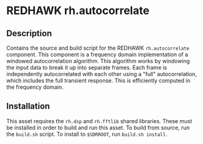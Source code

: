 # REDHAWK rh.autocorrelate
 
## Description

Contains the source and build script for the REDHAWK
`rh.autocorrelate` component. This component is a frequency domain implementation of a
windowed autocorrelation algorithm.  This algorithm works by windowing the
input data to break it up into separate frames.  Each frame is independently
autocorrelated with each other using a &quot;full&quot; autocorrelation, which
includes the full transient response.  This is efficiently computed in the
frequency domain.

## Installation

This asset requires the `rh.dsp` and `rh.fftlib` shared libraries. These must be
installed in order to build and run this asset. To build from source, run the
`build.sh` script. To install to `$SDRROOT`, run `build.sh install`.
